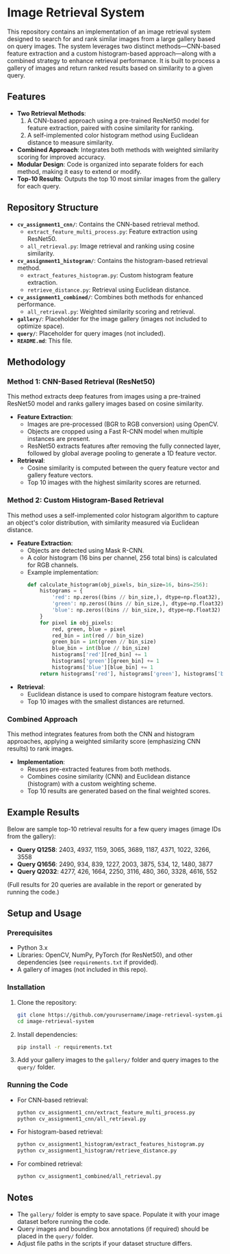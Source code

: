 # Image Retrieval System

This repository contains an implementation of an image retrieval system designed to search for and rank similar images from a large gallery based on query images. The system leverages two distinct methods—CNN-based feature extraction and a custom histogram-based approach—along with a combined strategy to enhance retrieval performance. It is built to process a gallery of images and return ranked results based on similarity to a given query.

## Features

- **Two Retrieval Methods**: 
  1. A CNN-based approach using a pre-trained ResNet50 model for feature extraction, paired with cosine similarity for ranking.
  2. A self-implemented color histogram method using Euclidean distance to measure similarity.
- **Combined Approach**: Integrates both methods with weighted similarity scoring for improved accuracy.
- **Modular Design**: Code is organized into separate folders for each method, making it easy to extend or modify.
- **Top-10 Results**: Outputs the top 10 most similar images from the gallery for each query.

## Repository Structure

- **`cv_assignment1_cnn/`**: Contains the CNN-based retrieval method.
  - `extract_feature_multi_process.py`: Feature extraction using ResNet50.
  - `all_retrieval.py`: Image retrieval and ranking using cosine similarity.
- **`cv_assignment1_histogram/`**: Contains the histogram-based retrieval method.
  - `extract_features_histogram.py`: Custom histogram feature extraction.
  - `retrieve_distance.py`: Retrieval using Euclidean distance.
- **`cv_assignment1_combined/`**: Combines both methods for enhanced performance.
  - `all_retrieval.py`: Weighted similarity scoring and retrieval.
- **`gallery/`**: Placeholder for the image gallery (images not included to optimize space).
- **`query/`**: Placeholder for query images (not included).
- **`README.md`**: This file.

## Methodology

### Method 1: CNN-Based Retrieval (ResNet50)
This method extracts deep features from images using a pre-trained ResNet50 model and ranks gallery images based on cosine similarity.

- **Feature Extraction**:
  - Images are pre-processed (BGR to RGB conversion) using OpenCV.
  - Objects are cropped using a Fast R-CNN model when multiple instances are present.
  - ResNet50 extracts features after removing the fully connected layer, followed by global average pooling to generate a 1D feature vector.
- **Retrieval**:
  - Cosine similarity is computed between the query feature vector and gallery feature vectors.
  - Top 10 images with the highest similarity scores are returned.

### Method 2: Custom Histogram-Based Retrieval
This method uses a self-implemented color histogram algorithm to capture an object's color distribution, with similarity measured via Euclidean distance.

- **Feature Extraction**:
  - Objects are detected using Mask R-CNN.
  - A color histogram (16 bins per channel, 256 total bins) is calculated for RGB channels.
  - Example implementation:
    ```python
    def calculate_histogram(obj_pixels, bin_size=16, bins=256):
        histograms = {
            'red': np.zeros((bins // bin_size,), dtype=np.float32),
            'green': np.zeros((bins // bin_size,), dtype=np.float32),
            'blue': np.zeros((bins // bin_size,), dtype=np.float32)
        }
        for pixel in obj_pixels:
            red, green, blue = pixel
            red_bin = int(red // bin_size)
            green_bin = int(green // bin_size)
            blue_bin = int(blue // bin_size)
            histograms['red'][red_bin] += 1
            histograms['green'][green_bin] += 1
            histograms['blue'][blue_bin] += 1
        return histograms['red'], histograms['green'], histograms['blue']
    ```
- **Retrieval**:
  - Euclidean distance is used to compare histogram feature vectors.
  - Top 10 images with the smallest distances are returned.

### Combined Approach
This method integrates features from both the CNN and histogram approaches, applying a weighted similarity score (emphasizing CNN results) to rank images.

- **Implementation**:
  - Reuses pre-extracted features from both methods.
  - Combines cosine similarity (CNN) and Euclidean distance (histogram) with a custom weighting scheme.
  - Top 10 results are generated based on the final weighted scores.

## Example Results

Below are sample top-10 retrieval results for a few query images (image IDs from the gallery):

- **Query Q1258**: 2403, 4937, 1159, 3065, 3689, 1187, 4371, 1022, 3266, 3558
- **Query Q1656**: 2490, 934, 839, 1227, 2003, 3875, 534, 12, 1480, 3877
- **Query Q2032**: 4277, 426, 1664, 2250, 3116, 480, 360, 3328, 4616, 552

(Full results for 20 queries are available in the report or generated by running the code.)

## Setup and Usage

### Prerequisites
- Python 3.x
- Libraries: OpenCV, NumPy, PyTorch (for ResNet50), and other dependencies (see `requirements.txt` if provided).
- A gallery of images (not included in this repo).

### Installation
1. Clone the repository:
   ```bash
   git clone https://github.com/yourusername/image-retrieval-system.git
   cd image-retrieval-system
   ```
2. Install dependencies:
   ```bash
   pip install -r requirements.txt
   ```
3. Add your gallery images to the `gallery/` folder and query images to the `query/` folder.

### Running the Code
- For CNN-based retrieval:
  ```bash
  python cv_assignment1_cnn/extract_feature_multi_process.py
  python cv_assignment1_cnn/all_retrieval.py
  ```
- For histogram-based retrieval:
  ```bash
  python cv_assignment1_histogram/extract_features_histogram.py
  python cv_assignment1_histogram/retrieve_distance.py
  ```
- For combined retrieval:
  ```bash
  python cv_assignment1_combined/all_retrieval.py
  ```

## Notes
- The `gallery/` folder is empty to save space. Populate it with your image dataset before running the code.
- Query images and bounding box annotations (if required) should be placed in the `query/` folder.
- Adjust file paths in the scripts if your dataset structure differs.
